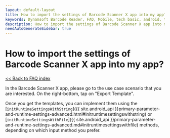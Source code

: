 ```yaml
---
layout: default-layout
title: How to import the settings of Barcode Scanner X app into my app?
keywords: Dynamsoft Barcode Reader, FAQ, Mobile, tech basic, android, template, driver license, settings
description: How to import the settings of Barcode Scanner X app into my app?
needAutoGenerateSidebar: true
---
```


# How to import the settings of Barcode Scanner X app into my app?

[<< Back to FAQ index](index.md)

In the Barcode Scanner X app, please go to the use case scenario that you are interested. On the right-bottom, tap on "Export Template".

Once you get the templates, you can implement them using the [`initRuntimeSettingsWithString`]({{ site.android_api }}primary-parameter-and-runtime-settings-advanced.html#initruntimesettingswithstring) or [`initRuntimeSettingsWithFile`]({{ site.android_api }}primary-parameter-and-runtime-settings-advanced.md#initruntimesettingswithfile) methods, depending on which input method you prefer.
